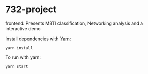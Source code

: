 # 732-project

frontend: Presents MBTI classification, Networking analysis and a interactive demo

Install dependencies with [Yarn](https://classic.yarnpkg.com/lang/en/docs/install/):
```
yarn install
```

To run with yarn:
```
yarn start
```
